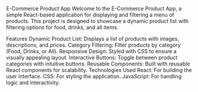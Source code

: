 E-Commerce Product App
Welcome to the E-Commerce Product App, a simple React-based application for displaying and filtering a menu of products. This project is designed to showcase a dynamic product list with filtering options for food, drinks, and all items.

Features
Dynamic Product List: Displays a list of products with images, descriptions, and prices.
Category Filtering: Filter products by category (Food, Drinks, or All).
Responsive Design: Styled with CSS to ensure a visually appealing layout.
Interactive Buttons: Toggle between product categories with intuitive buttons.
Reusable Components: Built with reusable React components for scalability.
Technologies Used
React: For building the user interface.
CSS: For styling the application.
JavaScript: For handling logic and interactivity.
